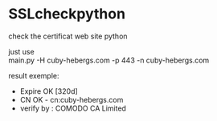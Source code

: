 # SSLcheckpython
check the certificat web site python  

just use  
main.py -H cuby-hebergs.com -p 443 -n cuby-hebergs.com

result exemple:  
*   Expire OK [320d]  
*   CN OK - cn:cuby-hebergs.com  
*   verify by : COMODO CA Limited  
